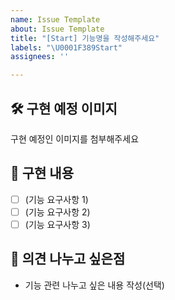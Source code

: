 ```yaml
---
name: Issue Template
about: Issue Template
title: "[Start] 기능명을 작성해주세요"
labels: "\U0001F389Start"
assignees: ''

---
```


## 🛠️ 구현 예정 이미지
구현 예정인 이미지를 첨부해주세요

## 📝 구현 내용
- [ ] (기능 요구사항 1)
- [ ] (기능 요구사항 2)
- [ ] (기능 요구사항 3)

## 🌱 의견 나누고 싶은점
- 기능 관련 나누고 싶은 내용 작성(선택)
